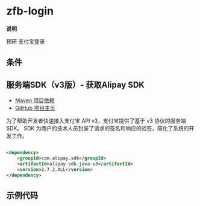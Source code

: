 # zfb-login

**说明**

预研 支付宝登录

## 条件

## 服务端SDK（v3版）- 获取Alipay SDK

- [Maven 项目依赖](https://search.maven.org/artifact/com.alipay.sdk/alipay-sdk-java-v3)
- [GitHub 项目主页](https://github.com/alipay/alipay-sdk-java-all/tree/master/v3)

为了帮助开发者快速接入支付宝 API v3，支付宝提供了基于 v3 协议的服务端 SDK。
SDK 为商户的技术人员封装了请求的签名和响应的验签，简化了系统的开发工作。

```xml

<dependency>
    <groupId>com.alipay.sdk</groupId>
    <artifactId>alipay-sdk-java-v3</artifactId>
    <version>2.7.2.ALL</version>
</dependency>
```

## 示例代码

```java

```
